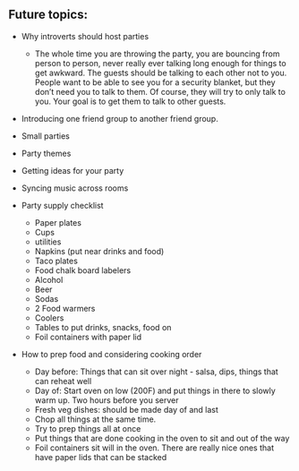 
## Future topics:
* Why introverts should host parties 
  * The whole time you are throwing the party, you are bouncing from person to person, never really ever talking long enough for things to get awkward. The guests should be talking to each other not to you. People want to be able to see you for a security blanket, but they don’t need you to talk to them. Of course, they will try to only talk to you. Your goal is to get them to talk to other guests.

* Introducing one friend group to another friend group.
* Small parties
* Party themes 
* Getting ideas for your party
* Syncing music across rooms
* Party supply checklist
  * Paper plates
  * Cups
  * utilities
  * Napkins (put near drinks and food)
  * Taco plates
  * Food chalk board labelers
  * Alcohol
  * Beer
  * Sodas
  * 2 Food warmers
  * Coolers
  * Tables to put drinks, snacks, food on
  * Foil containers with paper lid
* How to prep food and considering cooking order
  * Day before: Things that can sit over night - salsa, dips, things that can reheat well
  * Day of: Start oven on low (200F) and put things in there to slowly warm up. Two hours before you server
  * Fresh veg dishes: should be made day of and last
  * Chop all things at the same time.
  * Try to prep things all at once
  * Put things that are done cooking in the oven to sit and out of the way
  * Foil containers sit will in the oven. There are really nice ones that have paper lids that can be stacked
